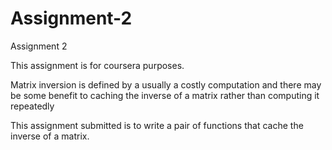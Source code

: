 # Assignment-2
Assignment 2 

This assignment is for coursera purposes.

Matrix inversion is defined by a usually a costly computation and there may be some benefit 
to caching the inverse of a matrix rather than computing it repeatedly 


This assignment submitted is to write a pair of functions that cache the inverse of a matrix.
